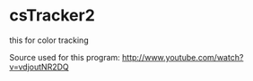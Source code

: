 csTracker2
==========

this for color tracking

Source used for this program: http://www.youtube.com/watch?v=vdjoutNR2DQ
